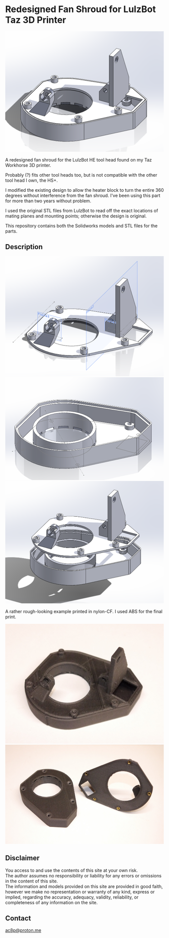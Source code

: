 # Redesigned Fan Shroud for LulzBot Taz 3D Printer
![Graph](img/assembly.png)

A redesigned fan shroud for the LulzBot HE tool head found on my Taz Workhorse 3D printer.

Probably (?) fits other tool heads too, but is not compatible with the other tool head I own, the HS+.

I modified the existing design to allow the heater block to turn the entire 360 degrees without interference from the fan shroud. 
I've been using this part for more than two years without problem.

I used the original STL files from LulzBot to read off the exact locations of mating planes and mounting points; otherwise the design is original.

This repository contains both the Solidworks models and STL files for the parts.



## Description


![Graph](img/top.png)
![Graph](img/bot.png)
![Graph](img/exploded.png)

A rather rough-looking example printed in nylon-CF. I used ABS for the final print.

![Graph](img/pic1.png)
![Graph](img/pic2.png)


## Disclaimer
You access to and use the contents of this site at your own risk.\
The author assumes no responsibility or liability for any errors or omissions in the content of this site.\
The information and models provided on this site are provided in good faith, however we make no representation  or warranty of any kind,
express or implied, regarding the accuracy, adequacy,  validity, reliability, or completeness of any information on the site.


## Contact
ac8p@proton.me


